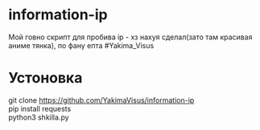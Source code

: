# information-ip
Мой говно скрипт для пробива ip - хз нахуя сделал(зато там красивая аниме тянка), по фану епта #Yakima_Visus
# Устоновка
git clone https://github.com/YakimaVisus/information-ip  
pip install requests  
python3 shkilla.py  


